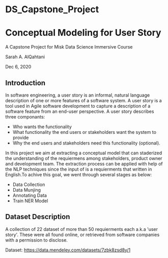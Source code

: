 # DS_Capstone_Project
# Conceptual Modeling for User Story
A Capstone Project for Misk Data Science Immersive Course
 
Sarah A. AlQahtani

Dec 6, 2020

## Introduction

In software engineering, a user story is an informal, natural language description of one or more features of a software system. A user story is a tool used in Agile software development to capture a description of a software feature from an end-user perspective. A user story describes three componants:
- Who wants the functionality
- What functionality the end users or stakeholders want
the system to provide
- Why the end users and stakeholders need this functionality (optional).

In this project we aim at extracting a conceptual model that can staderized the understanding of the requiermens among stakeholders, product owner and development team. The extraction process can be applied with help of the NLP techniques since the input of is a requierments that written in English.To achive this goal, we went through several stages as below:
- Data Collection
- Data Munjing
- Annotating Data
- Train NER Model


## Dataset Description
A collection of 22 dataset of more than 50 requierments each a.k.a 'user story'. These were all found online, or retrieved from software companies with a permission to disclose. 

Dataset: https://data.mendeley.com/datasets/7zbk8zsd8y/1